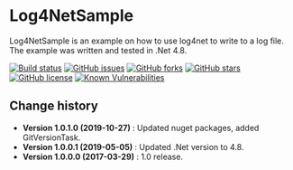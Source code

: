 Log4NetSample
===============
Log4NetSample is an example on how to use log4net to write to a log file.
The example was written and tested in .Net 4.8.

[![Build status](https://ci.appveyor.com/api/projects/status/5yf0u1kqh82n4p84?svg=true)](https://ci.appveyor.com/project/SeppPenner/log4netsample)
[![GitHub issues](https://img.shields.io/github/issues/SeppPenner/Log4NetSample.svg)](https://github.com/SeppPenner/Log4NetSample/issues)
[![GitHub forks](https://img.shields.io/github/forks/SeppPenner/Log4NetSample.svg)](https://github.com/SeppPenner/Log4NetSample/network)
[![GitHub stars](https://img.shields.io/github/stars/SeppPenner/Log4NetSample.svg)](https://github.com/SeppPenner/Log4NetSample/stargazers)
[![GitHub license](https://img.shields.io/badge/license-AGPL-blue.svg)](https://raw.githubusercontent.com/SeppPenner/Log4NetSample/master/License.txt)
[![Known Vulnerabilities](https://snyk.io/test/github/SeppPenner/Log4NetSample/badge.svg)](https://snyk.io/test/github/SeppPenner/Log4NetSample)

Change history
--------------

* **Version 1.0.1.0 (2019-10-27)** : Updated nuget packages, added GitVersionTask.
* **Version 1.0.0.1 (2019-05-05)** : Updated .Net version to 4.8.
* **Version 1.0.0.0 (2017-03-29)** : 1.0 release.